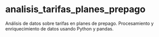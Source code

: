 # analisis_tarifas_planes_prepago
Análisis de datos sobre tarifas en planes de prepago. Procesamiento y enriquecimiento de datos usando Python y pandas.
